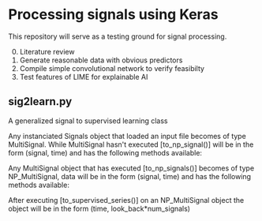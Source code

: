 # Processing signals using Keras
This repository will serve as a testing ground for signal processing.

0. Literature review
1. Generate reasonable data with obvious predictors
2. Compile simple convolutional network to verify feasibilty
3. Test features of LIME for explainable AI


## sig2learn.py
A generalized signal to supervised learning class


Any instanciated Signals object that loaded an input file becomes of type
MultiSignal. While MultiSignal hasn't executed [to_np_signal()] will be in
the form (signal, time) and has the following methods available:




Any MultiSignal object that has executed [to_np_signals()] becomes of type
NP_MultiSignal, data will be in the form (signal, time) and has
the following methods available:


After executing [to_supervised_series()] on an NP_MultiSignal object
the object will be in the form (time, look_back*num_signals)


